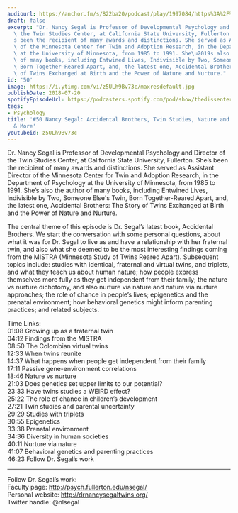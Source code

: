 ```yaml
---
audiourl: https://anchor.fm/s/822ba20/podcast/play/1997084/https%3A%2F%2Fd3ctxlq1ktw2nl.cloudfront.net%2Fproduction%2F2018-11-28%2F7647974-44100-2-a48578569213b.mp3
draft: false
excerpt: "Dr. Nancy Segal is Professor of Developmental Psychology and Director of\
  \ the Twin Studies Center, at California State University, Fullerton. She\u2019\
  s been the recipient of many awards and distinctions. She served as Assistant Director\
  \ of the Minnesota Center for Twin and Adoption Research, in the Department of Psychology\
  \ at the University of Minnesota, from 1985 to 1991. She\u2019s also the author\
  \ of many books, including Entwined Lives, Indivisible by Two, Someone Else's Twin,\
  \ Born Together-Reared Apart, and, the latest one, Accidental Brothers: The Story\
  \ of Twins Exchanged at Birth and the Power of Nature and Nurture."
id: '50'
image: https://i.ytimg.com/vi/z5ULh9Bv73c/maxresdefault.jpg
publishDate: 2018-07-20
spotifyEpisodeUrl: https://podcasters.spotify.com/pod/show/thedissenter/episodes/50-Nancy-Segal-Accidental-Brothers--Twin-Studies--Nature-and-Nurture--Epigenetics--More-e2reqs
tags:
- Psychology
title: '#50 Nancy Segal: Accidental Brothers, Twin Studies, Nature and Nurture, Epigenetics
  & More'
youtubeid: z5ULh9Bv73c
---
```

<div class="timelinks">

Dr. Nancy Segal is Professor of Developmental Psychology and Director of the Twin Studies Center, at California State University, Fullerton. She’s been the recipient of many awards and distinctions. She served as Assistant Director of the Minnesota Center for Twin and Adoption Research, in the Department of Psychology at the University of Minnesota, from 1985 to 1991. She’s also the author of many books, including Entwined Lives, Indivisible by Two, Someone Else's Twin, Born Together-Reared Apart, and, the latest one, Accidental Brothers: The Story of Twins Exchanged at Birth and the Power of Nature and Nurture.

The central theme of this episode is Dr. Segal’s latest book, Accidental Brothers. We start the conversation with some personal questions, about what it was for Dr. Segal to live as and have a relationship with her fraternal twin, and also what she deemed to be the most interesting findings coming from the MISTRA (Minnesota Study of Twins Reared Apart). Subsequent topics include: studies with identical, fraternal and virtual twins, and triplets, and what they teach us about human nature; how people express themselves more fully as they get independent from their family; the nature vs nurture dichotomy, and also nurture via nature and nature via nurture approaches; the role of chance in people’s lives; epigenetics and the prenatal environment; how behavioral genetics might inform parenting practices; and related subjects.  
 
Time Links:  
<time>01:08</time> Growing up as a fraternal twin  
<time>04:12</time> Findings from the MISTRA    
<time>08:50</time> The Colombian virtual twins   
<time>12:33</time> When twins reunite   
<time>14:37</time> What happens when people get independent from their family    
<time>17:11</time> Passive gene-environment correlations    
<time>18:46</time> Nature vs nurture    
<time>21:03</time> Does genetics set upper limits to our potential?    
<time>23:33</time> Have twins studies a WEIRD effect?    
<time>25:22</time> The role of chance in children’s development  
<time>27:21</time> Twin studies and parental uncertainty  
<time>29:29</time> Studies with triplets  
<time>30:55</time> Epigenetics  
<time>33:38</time> Prenatal environment  
<time>34:36</time> Diversity in human societies  
<time>40:11</time> Nurture via nature  
<time>41:07</time> Behavioral genetics and parenting practices  
<time>46:23</time> Follow Dr. Segal’s work

---

Follow Dr. Segal’s work:  
Faculty page: http://psych.fullerton.edu/nsegal/  
Personal website: http://drnancysegaltwins.org/  
Twitter handle: @nlsegal
</div>

